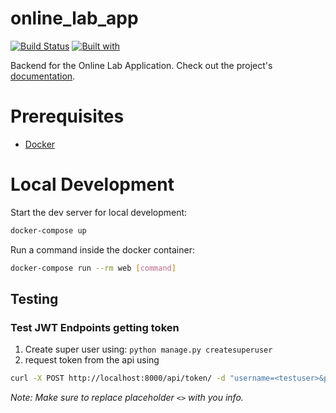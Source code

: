 # online_lab_app

[![Build Status](https://travis-ci.org/rakati/online_lab_app.svg?branch=master)](https://travis-ci.org/rakati/online_lab_app)
[![Built with](https://img.shields.io/badge/Built_with-Cookiecutter_Django_Rest-F7B633.svg)](https://github.com/agconti/cookiecutter-django-rest)

Backend for the Online Lab Application. Check out the project's [documentation](http://rakati.github.io/online_lab_app/).

# Prerequisites

- [Docker](https://docs.docker.com/docker-for-mac/install/)

# Local Development

Start the dev server for local development:
```bash
docker-compose up
```

Run a command inside the docker container:

```bash
docker-compose run --rm web [command]
```

## Testing
### Test JWT Endpoints getting token
1. Create super user using: `python manage.py createsuperuser`
2. request token from the api using
```bash
curl -X POST http://localhost:8000/api/token/ -d "username=<testuser>&password=<password123>"
```
*Note: Make sure to replace placeholder `<>` with you info.*
